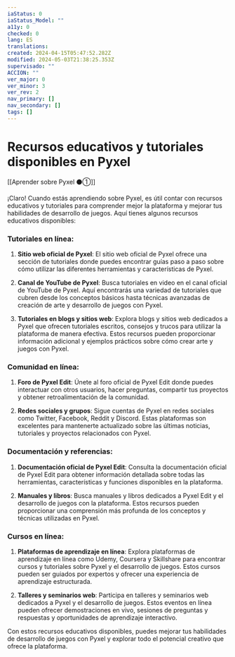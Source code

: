 ```yaml
---
iaStatus: 0
iaStatus_Model: ""
a11y: 0
checked: 0
lang: ES
translations: 
created: 2024-04-15T05:47:52.282Z
modified: 2024-05-03T21:38:25.353Z
supervisado: ""
ACCION: ""
ver_major: 0
ver_minor: 3
ver_rev: 2
nav_primary: []
nav_secondary: []
tags: []
---
```

# Recursos educativos y tutoriales disponibles en Pyxel

[[Aprender sobre Pyxel  ⚫①]]

¡Claro! Cuando estás aprendiendo sobre Pyxel, es útil contar con recursos educativos y tutoriales para comprender mejor la plataforma y mejorar tus habilidades de desarrollo de juegos. Aquí tienes algunos recursos educativos disponibles:

### Tutoriales en línea:

1. **Sitio web oficial de Pyxel**: El sitio web oficial de Pyxel ofrece una sección de tutoriales donde puedes encontrar guías paso a paso sobre cómo utilizar las diferentes herramientas y características de Pyxel.

2. **Canal de YouTube de Pyxel**: Busca tutoriales en video en el canal oficial de YouTube de Pyxel. Aquí encontrarás una variedad de tutoriales que cubren desde los conceptos básicos hasta técnicas avanzadas de creación de arte y desarrollo de juegos con Pyxel.

3. **Tutoriales en blogs y sitios web**: Explora blogs y sitios web dedicados a Pyxel que ofrecen tutoriales escritos, consejos y trucos para utilizar la plataforma de manera efectiva. Estos recursos pueden proporcionar información adicional y ejemplos prácticos sobre cómo crear arte y juegos con Pyxel.

### Comunidad en línea:

1. **Foro de Pyxel Edit**: Únete al foro oficial de Pyxel Edit donde puedes interactuar con otros usuarios, hacer preguntas, compartir tus proyectos y obtener retroalimentación de la comunidad.

2. **Redes sociales y grupos**: Sigue cuentas de Pyxel en redes sociales como Twitter, Facebook, Reddit y Discord. Estas plataformas son excelentes para mantenerte actualizado sobre las últimas noticias, tutoriales y proyectos relacionados con Pyxel.

### Documentación y referencias:

1. **Documentación oficial de Pyxel Edit**: Consulta la documentación oficial de Pyxel Edit para obtener información detallada sobre todas las herramientas, características y funciones disponibles en la plataforma.

2. **Manuales y libros**: Busca manuales y libros dedicados a Pyxel Edit y el desarrollo de juegos con la plataforma. Estos recursos pueden proporcionar una comprensión más profunda de los conceptos y técnicas utilizadas en Pyxel.

### Cursos en línea:

1. **Plataformas de aprendizaje en línea**: Explora plataformas de aprendizaje en línea como Udemy, Coursera y Skillshare para encontrar cursos y tutoriales sobre Pyxel y el desarrollo de juegos. Estos cursos pueden ser guiados por expertos y ofrecer una experiencia de aprendizaje estructurada.

2. **Talleres y seminarios web**: Participa en talleres y seminarios web dedicados a Pyxel y el desarrollo de juegos. Estos eventos en línea pueden ofrecer demostraciones en vivo, sesiones de preguntas y respuestas y oportunidades de aprendizaje interactivo.

Con estos recursos educativos disponibles, puedes mejorar tus habilidades de desarrollo de juegos con Pyxel y explorar todo el potencial creativo que ofrece la plataforma.